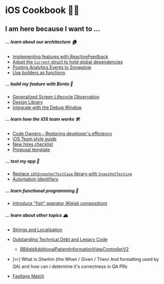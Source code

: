 iOS Cookbook 👩‍🍳
 ====================================

## I am here because I want to ...

##### ... learn about our architecture 🏠

* [Implementing features with ReactiveFeedback](http://ilya.puchka.me/implementing-features-with-reactivefeedback/)
* [Adopt the `Current` struct to hold global dependencies](./Proposals/ControlTheWorld.md)
* [Posting Analytics Events to Snowplow](./Technical-Documents/SnowplowHowTo.md)
* [Use builders as functions](./Proposals/BuildersToFunctions.md)

##### ... build my feature with Bento 🍱

* [Generalized Screen Lifecycle Observation](./Proposals/ScreenLifecycleObservation.md)
* [Design Library](./Technical-Documents/DesignLibrary.md)
* [Integrate with the Debug Window](./Technical-Documents/TheDebugWindow.md)

##### ... learn how the iOS team works 🛠

* [Code Owners - Restoring developer's efficiency](./Proposals/CODEOWNERS.md)
* [iOS Team style guide](./Style-guide/)
* [New hires checklist](./Technical-Documents/NewHiresCheckList.md)
* [Proposal template](./Proposals/Template_Proposal.md)

##### ... test my app 🌳

* [Replace `iOSSnapshotTestCase` library with `SnapshotTesting`](./Proposals/SnapshotTesting.md)
* [Automation Identifiers](./Technical-Documents/AutomationIdentifiers.md)

##### ... learn functional programming 🚀

* [Introduce "fish" operator (Kleisli composition)](./Proposals/Fish_Operator.md)

##### ... learn about other topics 🏔

* [Strings and Localisation](./Technical-Documents/Lokalise.md)
* [Outstanding Technical Debt and Legacy Code](./Technical-Documents/TechnicalDebt.md)
    * [BBAddAdditionalPatientInformationViewControllerV2](./Technical-Documents/TechnicalDebt.md)

* [✏️] What is Gherkin (the When / Given / Then/ And formatting used by QA) and how can i determine it's correctness in QA PRs
* [Fastlane Match](./Technical-Documents/FastlaneMatch.md)
